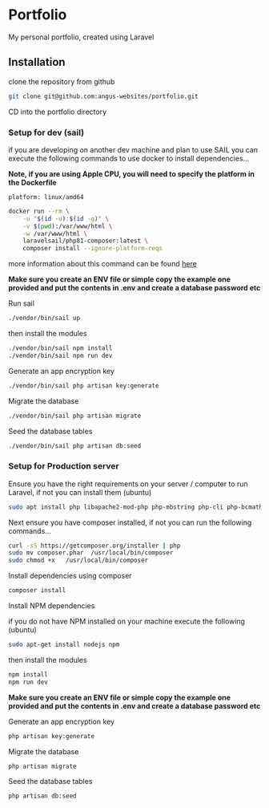 # Portfolio

My personal portfolio, created using Laravel

## Installation

clone the repository from github

```bash
git clone git@github.com:angus-websites/portfolio.git
```

CD into the portfolio directory

### Setup for dev (sail)

if you are developing on another dev machine and plan to use SAIL you can execute the following commands to use docker to install dependencies...

**Note, if you are using Apple CPU, you will need to specify the platform in the Dockerfile**

```
platform: linux/amd64
```

```bash
docker run --rm \
    -u "$(id -u):$(id -g)" \
    -v $(pwd):/var/www/html \
    -w /var/www/html \
    laravelsail/php81-composer:latest \
    composer install --ignore-platform-reqs
```
more information about this command can be found [here](https://laravel.com/docs/8.x/sail#installing-composer-dependencies-for-existing-projects)

**Make sure you create an ENV file or simple copy the example one provided and put the contents in .env and create a database password etc**

Run sail

```bash
./vendor/bin/sail up
```

then install the modules
```bash
./vendor/bin/sail npm install
./vendor/bin/sail npm run dev
```

Generate an app encryption key

```bash
./vendor/bin/sail php artisan key:generate
```

Migrate the database

```bash
./vendor/bin/sail php artisan migrate
```

Seed the database tables

```bash
./vendor/bin/sail php artisan db:seed
```


### Setup for Production server

Ensure you have the right requirements on your server / computer to run Laravel, if not you can install them (ubuntu)

```bash
sudo apt install php libapache2-mod-php php-mbstring php-cli php-bcmath php-json php-xml php-zip php-pdo php-common php-tokenizer php-mysql
```
 
Next ensure you have composer installed, if not you can run the following commands...

```bash
curl -sS https://getcomposer.org/installer | php
sudo mv composer.phar  /usr/local/bin/composer
sudo chmod +x   /usr/local/bin/composer
```

Install dependencies using composer

```bash
composer install
```

Install NPM dependencies

if you do not have NPM installed on your machine execute the following (ubuntu)

```bash
sudo apt-get install nodejs npm
```

then install the modules
```bash
npm install
npm run dev
```

**Make sure you create an ENV file or simple copy the example one provided and put the contents in .env and create a database password etc**

Generate an app encryption key

```bash
php artisan key:generate
```

Migrate the database

```bash
php artisan migrate
```

Seed the database tables

```bash
php artisan db:seed
```
